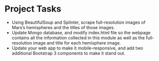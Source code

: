 # Project Tasks

- Using BeautifulSoup and Splinter, scrape full-resolution images of Mars’s hemispheres and the titles of those images.
- Update Mongo database, and modify index.html file so the webpage contains all the information collected in this module as well as the full-resolution image and title for each hemisphere image.
- Update your web app to make it mobile-responsive, and add two additional Bootstrap 3 components to make it stand out.
